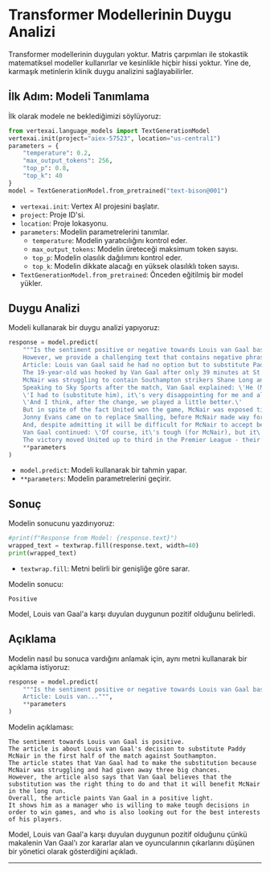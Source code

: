 # Transformer Modellerinin Duygu Analizi

Transformer modellerinin duyguları yoktur. Matris çarpımları ile stokastik matematiksel modeller kullanırlar ve kesinlikle hiçbir hissi yoktur. Yine de, karmaşık metinlerin klinik duygu analizini sağlayabilirler.

## İlk Adım: Modeli Tanımlama

İlk olarak modele ne beklediğimizi söylüyoruz:
```python
from vertexai.language_models import TextGenerationModel
vertexai.init(project="aiex-57523", location="us-central1")
parameters = {
    "temperature": 0.2,
    "max_output_tokens": 256,
    "top_p": 0.8,
    "top_k": 40
}
model = TextGenerationModel.from_pretrained("text-bison@001")
```
*   `vertexai.init`: Vertex AI projesini başlatır.
*   `project`: Proje ID'si.
*   `location`: Proje lokasyonu.
*   `parameters`: Modelin parametrelerini tanımlar.
    *   `temperature`: Modelin yaratıcılığını kontrol eder.
    *   `max_output_tokens`: Modelin üreteceği maksimum token sayısı.
    *   `top_p`: Modelin olasılık dağılımını kontrol eder.
    *   `top_k`: Modelin dikkate alacağı en yüksek olasılıklı token sayısı.
*   `TextGenerationModel.from_pretrained`: Önceden eğitilmiş bir model yükler.

## Duygu Analizi

Modeli kullanarak bir duygu analizi yapıyoruz:
```python
response = model.predict(
    """Is the sentiment positive or negative towards Louis van Gaal based on the article: 
    However, we provide a challenging text that contains negative phrases such as was struggling and hadn't any confidence : 
    Article: Louis van Gaal said he had no option but to substitute Paddy McNair in the first half against Southampton because the defender\'s \'confidence\' was shot - but believes that it will benefit the youngster in the long run. 
    The 19-year-old was hooked by Van Gaal after only 39 minutes at St Mary\'s Stadium on Monday night during Manchester United\'s 2-1 victory over the Saints. 
    McNair was struggling to contain Southampton strikers Shane Long and Graziano Pelle, forcing Van Gaal into replacing him prematurely. 
    Speaking to Sky Sports after the match, Van Gaal explained: \'He (McNair) hadn\'t any confidence. He had already given three big chances away. 
    \'I had to (substitute him), it\'s very disappointing for me and also for Paddy, but I had to because as a manager, I\'m responsible to win. 
    \'And I think, after the change, we played a little better.\' 
    But in spite of the fact United won the game, McNair was exposed time after time in defence and was substituted - even though Chris Smalling had already departed early with an injury. 
    Jonny Evans came on to replace Smalling, before McNair made way for midfielder Ander Herrera as Michael Carrick dropped back in to the centre of defence in Van Gaal\'s 3-5-2 system. 
    And, despite admitting it will be difficult for McNair to accept being replaced so early, Van Gaal insisted that it was a necessity which will serve the Northern Irishman well long term. 
    Van Gaal continued: \'Of course, it\'s tough (for McNair), but it\'s also in his best interests.\' 
    The victory moved United up to third in the Premier League - their highest position since they claimed the title in 2012-13 under Sir Alex Ferguson. """,
    **parameters
)
```
*   `model.predict`: Modeli kullanarak bir tahmin yapar.
*   `**parameters`: Modelin parametrelerini geçirir.

## Sonuç

Modelin sonucunu yazdırıyoruz:
```python
#print(f"Response from Model: {response.text}")
wrapped_text = textwrap.fill(response.text, width=40)
print(wrapped_text)
```
*   `textwrap.fill`: Metni belirli bir genişliğe göre sarar.

Modelin sonucu:
```
Positive
```
Model, Louis van Gaal'a karşı duyulan duygunun pozitif olduğunu belirledi.

## Açıklama

Modelin nasıl bu sonuca vardığını anlamak için, aynı metni kullanarak bir açıklama istiyoruz:
```python
response = model.predict(
    """Is the sentiment positive or negative towards Louis van Gaal based on the article and explain why in detail: 
    Article: Louis van...""",
    **parameters
)
```
Modelin açıklaması:
```
The sentiment towards Louis van Gaal is positive. 
The article is about Louis van Gaal's decision to substitute Paddy McNair in the first half of the match against Southampton. 
The article states that Van Gaal had to make the substitution because McNair was struggling and had given away three big chances. 
However, the article also says that Van Gaal believes that the substitution was the right thing to do and that it will benefit McNair in the long run. 
Overall, the article paints Van Gaal in a positive light. 
It shows him as a manager who is willing to make tough decisions in order to win games, and who is also looking out for the best interests of his players.
```
Model, Louis van Gaal'a karşı duyulan duygunun pozitif olduğunu çünkü makalenin Van Gaal'ı zor kararlar alan ve oyuncularının çıkarlarını düşünen bir yönetici olarak gösterdiğini açıkladı.

---

